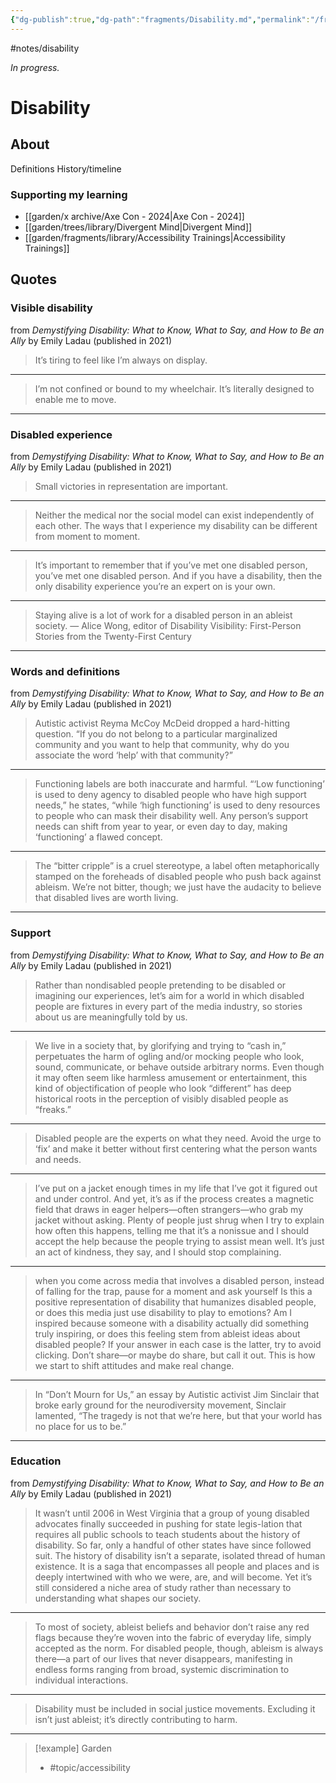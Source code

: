 ```yaml
---
{"dg-publish":true,"dg-path":"fragments/Disability.md","permalink":"/fragments/disability/","created":"2024-12-19T23:32:54.691-05:00","updated":"2025-06-26T10:34:13.737-04:00"}
---
```


#notes/disability

*In progress.*
# Disability
## About
Definitions
History/timeline
### Supporting my learning
- [[garden/x archive/Axe Con - 2024\|Axe Con - 2024]]
- [[garden/trees/library/Divergent Mind\|Divergent Mind]]
- [[garden/fragments/library/Accessibility Trainings\|Accessibility Trainings]]

## Quotes

### Visible disability 
from *Demystifying Disability: What to Know, What to Say, and How to Be an Ally* by Emily Ladau (published in 2021)

> It’s tiring to feel like I’m always on display.
---
> I’m not confined or bound to my wheelchair. It’s literally designed to enable me to move.
---

### Disabled experience 
from *Demystifying Disability: What to Know, What to Say, and How to Be an Ally* by Emily Ladau (published in 2021)

> Small victories in representation are important.
---
> Neither the medical nor the social model can exist independently of each other. The ways that I experience my disability can be different from moment to moment.
---
> It’s important to remember that if you’ve met one disabled person, you’ve met one disabled person. And if you have a disability, then the only disability experience you’re an expert on is your own.
---
> Staying alive is a lot of work for a disabled person in an ableist society. — Alice Wong, editor of Disability Visibility: First-Person Stories from the Twenty-First Century
---

### Words and definitions
from *Demystifying Disability: What to Know, What to Say, and How to Be an Ally* by Emily Ladau (published in 2021)

> Autistic activist Reyma McCoy McDeid dropped a hard-hitting question. “If you do not belong to a particular marginalized community and you want to help that community, why do you associate the word ‘help’ with that community?”
---
> Functioning labels are both inaccurate and harmful. “‘Low functioning’ is used to deny agency to disabled people who have high support needs,” he states, “while ‘high functioning’ is used to deny resources to people who can mask their disability well. Any person’s support needs can shift from year to year, or even day to day, making ‘functioning’ a flawed concept.
---
> The “bitter cripple” is a cruel stereotype, a label often metaphorically stamped on the foreheads of disabled people who push back against ableism. We’re not bitter, though; we just have the audacity to believe that disabled lives are worth living.
---

### Support
from *Demystifying Disability: What to Know, What to Say, and How to Be an Ally* by Emily Ladau (published in 2021)

> Rather than nondisabled people pretending to be disabled or imagining our experiences, let’s aim for a world in which disabled people are fixtures in every part of the media industry, so stories about us are meaningfully told by us.
---
> We live in a society that, by glorifying and trying to “cash in,” perpetuates the harm of ogling and/or mocking people who look, sound, communicate, or behave outside arbitrary norms. Even though it may often seem like harmless amusement or entertainment, this kind of objectification of people who look “different” has deep historical roots in the perception of visibly disabled people as “freaks.”
---
> Disabled people are the experts on what they need. Avoid the urge to ‘fix’ and make it better without first centering what the person wants and needs.
---
> I’ve put on a jacket enough times in my life that I’ve got it figured out and under control. And yet, it’s as if the process creates a magnetic field that draws in eager helpers—often strangers—who grab my jacket without asking. Plenty of people just shrug when I try to explain how often this happens, telling me that it’s a nonissue and I should accept the help because the people trying to assist mean well. It’s just an act of kindness, they say, and I should stop complaining.
---
> when you come across media that involves a disabled person, instead of falling for the trap, pause for a moment and ask yourself Is this a positive representation of disability that humanizes disabled people, or does this media just use disability to play to emotions? Am I inspired because someone with a disability actually did something truly inspiring, or does this feeling stem from ableist ideas about disabled people? If your answer in each case is the latter, try to avoid clicking. Don’t share—or maybe do share, but call it out. This is how we start to shift attitudes and make real change.
---
> In “Don’t Mourn for Us,” an essay by Autistic activist Jim Sinclair that broke early ground for the neurodiversity movement, Sinclair lamented, “The tragedy is not that we’re here, but that your world has no place for us to be.” 
---

### Education 
from *Demystifying Disability: What to Know, What to Say, and How to Be an Ally* by Emily Ladau (published in 2021)

> It wasn’t until 2006 in West Virginia that a group of young disabled advocates finally succeeded in pushing for state legis-lation that requires all public schools to teach students about the history of disability. So far, only a handful of other states have since followed suit. The history of disability isn’t a separate, isolated thread of human existence. It is a saga that encompasses all people and places and is deeply intertwined with who we were, are, and will become. Yet it’s still considered a niche area of study rather than necessary to understanding what shapes our society. 
---
> To most of society, ableist beliefs and behavior don’t raise any red flags because they’re woven into the fabric of everyday life, simply accepted as the norm. For disabled people, though, ableism is always there—a part of our lives that never disappears, manifesting in endless forms ranging from broad, systemic discrimination to individual interactions.
---
> Disability must be included in social justice movements. Excluding it isn’t just ableist; it’s directly contributing to harm.
---

> [!example] Garden
> - #topic/accessibility 



